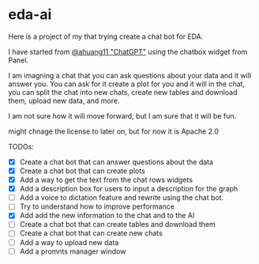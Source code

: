 # eda-ai
Here is a project of my that trying create a chat bot for EDA.

I have started from [@ahuang11 "ChatGPT"](https://discourse.holoviz.org/t/openai-conversation-using-chatbox/5548) using the chatbox widget from Panel.

I am imagning a chat that you can ask questions about your data and it will answer you.
You can ask for it create a plot for you and it will in the chat, you can split the chat into new chats, create new tables and download them, upload new data, and more.

I am not sure how it will move forward, but I am sure that it will be fun.

might chnage the license to later on, but for now it is Apache 2.0

TODOs:

- [x] Create a chat bot that can answer questions about the data
- [x] Create a chat bot that can create plots
- [x] Add a way to get the text from the chat rows widgets
- [x] Add a description box for users to input a description for the graph
- [ ] Add a voice to dictation feature and rewrite using the chat bot.
- [ ] Try to understand how to improve performance
- [x] Add add the new information to the chat and to the AI
- [ ] Create a chat bot that can create tables and download them
- [ ] Create a chat bot that can create new chats
- [ ] Add a way to upload new data
- [ ] Add a promnts manager window
